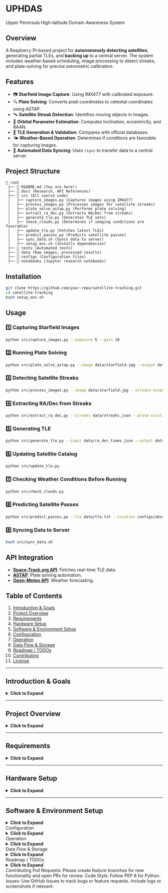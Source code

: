 # UPHDAS
Upper Peninsula High-latitude Domain Awareness System

## Overview
A Raspberry Pi–based project for **autonomously detecting satellites**, generating partial TLEs, and **backing up** to a central server. The system includes weather-based scheduling, image processing to detect streaks, and plate-solving for precise astrometric calibration.

## Features
- 📷 **Starfield Image Capture**: Using IMX477 with calibrated exposure.
- 🔍 **Plate Solving**: Converts pixel coordinates to celestial coordinates using ASTAP.
- 🛰️ **Satellite Streak Detection**: Identifies moving objects in images.
- 🚀 **Orbital Parameter Estimation**: Computes inclination, eccentricity, and RAAN.
- 📡 **TLE Generation & Validation**: Compares with official databases.
- 🌤️ **Weather-Based Operation**: Determines if conditions are favorable for capturing images.
- 🔄 **Automated Data Syncing**: Uses `rsync` to transfer data to a central server.

## Project Structure
```
📂 root  
 ├── 📄 README.md (You are here!)  
 ├── 📂 docs (Research, API References)  
 ├── 📂 src (All source code)  
 │   ├── capture_images.py (Captures images using IMX477)  
 │   ├── process_images.py (Processes images for satellite streaks)  
 │   ├── plate_solve_astap.py (Performs plate solving)  
 │   ├── extract_ra_dec.py (Extracts RA/Dec from streaks)  
 │   ├── generate_tle.py (Generates TLE sets)  
 │   ├── check_clouds.py (Determines if imaging conditions are favorable)  
 │   ├── update_tle.py (Fetches latest TLEs)  
 │   ├── predict_passes.py (Predicts satellite passes)  
 │   ├── sync_data.sh (Syncs data to server)  
 │   ├── setup_env.sh (Installs dependencies)  
 ├── 📂 tests (Automated tests)  
 ├── 📂 data (Raw images, processed results)  
 ├── 📂 configs (Configuration files)  
 ├── 📂 notebooks (Jupyter research notebooks)  
```

## Installation
```bash
git clone https://github.com/your-repo/satellite-tracking.git
cd satellite-tracking
bash setup_env.sh
```

## Usage
### **1️⃣ Capturing Starfield Images**
```bash
python src/capture_images.py --exposure 5 --gain 10
```

### **2️⃣ Running Plate Solving**
```bash
python src/plate_solve_astap.py --image data/starfield.jpg --output data/solve_result.ini
```

### **3️⃣ Detecting Satellite Streaks**
```bash
python src/process_images.py --image data/starfield.jpg --streaks-output data/streaks.json
```

### **4️⃣ Extracting RA/Dec from Streaks**
```bash
python src/extract_ra_dec.py --streaks data/streaks.json --plate-solution data/solve_result.ini
```

### **5️⃣ Generating TLE**
```bash
python src/generate_tle.py --input data/ra_dec_times.json --output data/tle.txt
```

### **6️⃣ Updating Satellite Catalog**
```bash
python src/update_tle.py
```

### **7️⃣ Checking Weather Conditions Before Running**
```bash
python src/check_clouds.py
```

### **8️⃣ Predicting Satellite Passes**
```bash
python src/predict_passes.py --tle data/tle.txt --location configs/observer_location.json
```

### **9️⃣ Syncing Data to Server**
```bash
bash src/sync_data.sh
```

## API Integration
- **[Space-Track.org API](https://www.space-track.org/)**: Fetches real-time TLE data.
- **[ASTAP](https://www.hnsky.org/astap.htm)**: Plate solving automation.
- **[Open-Meteo API](https://api.open-meteo.com/)**: Weather forecasting.

## Table of Contents
1. [Introduction & Goals](#introduction--goals)
2. [Project Overview](#project-overview)
3. [Requirements](#requirements)
4. [Hardware Setup](#hardware-setup)
5. [Software & Environment Setup](#software--environment-setup)
6. [Configuration](#configuration)
7. [Operation](#operation)
8. [Data Flow & Storage](#data-flow--storage)
9. [Roadmap / TODOs](#roadmap--todos)
10. [Contributing](#contributing)
11. [License](#license)

---

## Introduction & Goals

<details>
<summary><strong>Click to Expand</strong></summary>

### Introduction
The **Satellite Detection System** aims to capture night-sky images using a Raspberry Pi camera, **detect satellite streaks**, generate partial orbital elements, and compare them to official satellite catalogs. It then uploads the data to a **central server** for archival and further analysis.

### Goals
1. **Automated Observation**  
   - Run autonomously overnight, using weather forecasts to decide if the sky is sufficiently clear.

2. **Accurate Satellite Detection**  
   - Identify satellite streaks in images while filtering out planes, noise, and other false positives.

3. **TLE Generation & Matching**  
   - Perform plate solving to extract RA/Dec coordinates, then generate partial TLEs for cross-referencing known catalogs.

4. **Data Aggregation & Reporting**  
   - Centralize logs, TLE data, and optional images on a server, providing a basis for easy reporting or a web dashboard.

</details>

---

## Project Overview

<details>
<summary><strong>Click to Expand</strong></summary>

### High-Level Architecture
[Raspberry Pi + Camera + Scripts] | | Wi-Fi / LAN | [Central Server: Database + Web Interface]

1. **Raspberry Pi Unit**  
   - Captures images (nightly), processes them, optionally handles partial TLE generation.

2. **Central Server**  
   - Receives data from multiple Raspberry Pi units.
   - Stores results in a database or file system.
   - Optionally hosts a dashboard or API to monitor statuses.

### Workflow Summary
1. **Weather Check**: Query an API (e.g., Open-Meteo) to verify cloud coverage.  
2. **Camera Capture**: If clear, capture images at intervals throughout the night.  
3. **Detection & Plate Solving**:  
   - Use line detection (Hough transform) and Astrometry.net for plate solving.  
   - Generate partial orbital elements from RA/Dec/time data.  
4. **Comparison & Upload**:  
   - Optionally compare with Space-Track or N2YO.  
   - Upload logs, images, metadata, TLE data to the central server.

</details>

---

## Requirements

<details>
<summary><strong>Click to Expand</strong></summary>

### Hardware Requirements
- **Raspberry Pi 4 or 5** (recommended for sufficient processing power).  
- **IMX519-based Camera** (or Raspberry Pi HQ Camera).  
- **Lens**:
  - Wide lens (~5–10 mm) → ~50° FOV, or
  - Narrow lens (~50 mm) → ~10° FOV.
- **Power Supply** capable of supporting the Pi + camera + any heater/dew heater (~5V / 3A+).
- **Outdoor Enclosure** (weatherproof) and secure mounting solution.

### Software Requirements
- **Raspberry Pi OS** (64-bit recommended) or similar Linux distro.
- **Python 3.8+**.
- **Astrometry.net** for plate solving.
- **OpenCV** for image processing.
- **Requests / HTTP library** (e.g., Python `requests`) for uploading data & checking weather.
- **(Optional)**: Additional libraries for advanced detection (ML frameworks, etc.).

### Network & Server
- **Wi-Fi or Ethernet** access for the Pi to upload results.
- **Central Server** with enough storage to hold logs, TLE data, or optional images.

### External Services
- **Weather API** (e.g., Open-Meteo) for cloud coverage checks.
- **Satellite Catalog API** (e.g., N2YO, Space-Track) to compare orbits.

</details>

---

## Hardware Setup

<details>
<summary><strong>Click to Expand</strong></summary>

1. **Mounting & Enclosure**  
   - If **roof access** is restricted, secure the camera on a wall bracket or a pole.  
   - Ensure the lens can be angled skyward without interference.

2. **Power & Cables**  
   - Long outdoor-rated cable or local power outlets.  
   - Wi-Fi range check if no Ethernet connection is available.

3. **Heater / Dew Control** (Optional)  
   - Cold or humid climates may need a small heater strip or a fan to prevent condensation.

4. **Lens Focus & FOV**  
   - Wide lens captures more sky but with less detail.  
   - Narrow lens captures fewer passes but more precise streak data.

</details>

---

## Software & Environment Setup

<details>
<summary><strong>Click to Expand</strong></summary>

1. **Operating System**  
   - Flash Raspberry Pi OS (64-bit) onto a microSD card.  
   - Run initial setup (enable SSH if needed).

2. **Installing Dependencies**
   ```bash
   sudo apt-get update
   sudo apt-get install -y python3 python3-pip astrometry.net libopencv-dev
   pip3 install opencv-python numpy requests
   # add any other libraries as needed

Astrometry.net Index Files

Estimate your camera’s field of view.
Download appropriate 4100-series (Tycho-2) or 5200-series (Tycho-2 + Gaia) index files.
Place them in /usr/share/astrometry or a directory referenced in /etc/astrometry.cfg.
Weather API Setup

Sign up for a free or paid plan (e.g., Open-Meteo, AccuWeather).
Store the API key in .env or a config file.
(Optional) Additional Tools

If you want to do advanced analysis, consider ML frameworks (PyTorch, etc.).
For debugging or data visualization, install matplotlib, jupyter, etc.
</details>
Configuration
<details> <summary><strong>Click to Expand</strong></summary>
Config Files
camera:
  resolution: [1920, 1080]
  exposure_seconds: 2
  lens_focal_length: 6
weather:
  api_key: "YOUR_API_KEY"
  coverage_threshold: 70
server:
  host: "192.168.1.100"
  port: 8080
  upload_endpoint: "/api/upload"
catalogs:
  spacetrack:
    user: "YOUR_USER"
    pass: "YOUR_PASS"
  n2yo:
    api_key: "YOUR_N2YO_KEY"
Environment Variables
WEATHER_API_KEY, SPACE_TRACK_USER, SPACE_TRACK_PASS
Keep secrets out of version control.
Logging
Decide on a logging directory (/var/log/satellite_detection or logs/ under your project).
Configure logging levels (DEBUG, INFO, WARN) in config.yaml.
</details>
Operation
<details> <summary><strong>Click to Expand</strong></summary>
Typical Nightly Workflow
Check Weather
If cloud coverage < threshold, proceed. Otherwise, skip imaging.
Camera Capture
Run a capture script (e.g., every 2–5 seconds or on a timed schedule).
Streak Detection
Use Hough transform or morphological operations to find line segments.
Filter out short/dashed lines (planes, noise).
Plate Solving
Run solve-field (Astrometry.net) to map streak endpoints from pixel coords to RA/Dec.
TLE Generation
From multiple RA/Dec/time points, estimate partial orbit or just store raw data.
Compare with official catalogs if desired.
Upload to Server
Send logs, TLE data, or images (compressed) to a central server.
The server can store or display them as needed.
Scheduling & Automation
Cron or systemd timers on the Pi to run a nightly_runner script.
Error Handling: If camera fails or network drops, logs should indicate the cause.
</details>
Data Flow & Storage
<details> <summary><strong>Click to Expand</strong></summary>
Local Storage

Images: Saved in a structured directory (e.g., ~/images/YYYY-MM-DD/).
Partial TLE / RA-Dec Files: Possibly JSON, CSV, or a small local DB (SQLite).
Server Storage

A relational database (e.g., PostgreSQL) or NoSQL store (e.g., MongoDB).
Tables/collections for:
Observations (metadata about the pass, time, Pi location, etc.).
TLE Data (if you store final or partial TLE sets).
Logs or event records.
Retention & Backup

Decide how long to keep raw images before purging to free space.
TLE data is relatively small; can be kept indefinitely or archived.
Catalog Comparison

If using Space-Track or N2YO, store relevant satellite IDs or cross-match data.
Possibly run a job each morning to finalize which satellite was identified.
</details>
Roadmap / TODOs
<details> <summary><strong>Click to Expand</strong></summary>
High-Priority
 Implement Satellite Streak Detection (via Hough transform or advanced approach).
 Plate-Solving Integration: Ensure correct index files & scale range.
 Server Setup: Decide final location, set up ingest endpoint.
Medium-Priority
 Weather-based Scheduling: Fine-tune coverage thresholds.
 TLE Generation: Implement partial orbit solution or best-fit approach.
 User Dashboard: Basic web interface to track daily pass results.
Low-Priority
 Advanced ML for streak detection (beyond line detection).
 Multi-Camera Coordination for more accurate orbit measurement.
 Alerting/Notifications: E.g., email or Slack notifications when interesting passes occur.
</details>
Contributing
Pull Requests: Please create feature branches for new functionality and open PRs for review.
Code Style: Follow PEP 8 for Python.
Issues: Use GitHub Issues to track bugs or feature requests. Include logs or screenshots if relevant.

